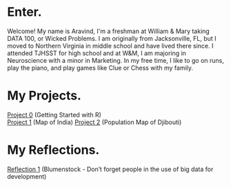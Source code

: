 # Enter.

Welcome! My name is Aravind, I'm a freshman at William & Mary taking DATA 100, or Wicked Problems. I am originally from Jacksonville, FL, but I moved to Northern Virginia in middle school and have lived there since. I attended TJHSST for high school and at W&M, I am majoring in Neuroscience with a minor in Marketing. In my free time, I like to go on runs, play the piano, and play games like Clue or Chess with my family.

# My Projects.

[Project 0](project0.md) (Getting Started with R)  
[Project 1](project1.md) (Map of India)
[Project 2](project2.md) (Population Map of Djibouti)

# My Reflections.
[Reflection 1](reflection1.md) (Blumenstock - Don’t forget people in the use of big data for development)
